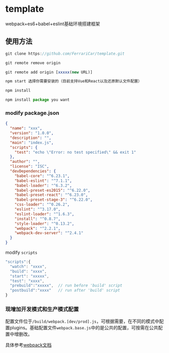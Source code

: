 # template
webpack+es6+babel+eslint基础环境搭建框架

## 使用方法
```JavaScript
git clone https://github.com/FerrariCar/template.git

git remote remove origin 

git remote add origin [xxxxx(new URL)]

npm start 选择你需要安装的（目前支持Vue和React以及还原默认文件配置）

npm install

npm install package you want
```

### modify package.json
```Json
{
  "name": "xxx",
  "version": "1.0.0",
  "description": "",
  "main": "index.js",
  "scripts": {
    "test": "echo \"Error: no test specified\" && exit 1"
  },
  "author": "",
  "license": "ISC",
  "devDependencies": {
    "babel-core": "^6.23.1",
    "babel-eslint": "^7.1.1",
    "babel-loader": "^6.3.2",
    "babel-preset-es2015": "^6.22.0",
    "babel-preset-react": "^6.23.0",
    "babel-preset-stage-3": "^6.22.0",
    "css-loader": "^0.26.2",
    "eslint": "^3.17.0",
    "eslint-loader": "^1.6.3",
    "install": "^0.8.7",
    "style-loader": "^0.13.2",
    "webpack": "^2.2.1",
    "webpack-dev-server": "^2.4.1"
  }
}
```
modify `scripts` 
```JavaScript
"scripts":{
  "watch": "xxxx",
  "build": "xxxx",
  "start": "xxxxx",
  "test": "xxxx",
  "prebuild":"xxxxx",  // run before 'build' script
  "postbuild":"xxxx"   // run after 'build' script
}
```

### 现增加开发模式和生产模式配置

配置文件位于```/build/webpack.[dev/prod].js```，可根据需要，在不同的模式中配置plugins。基础配置文件```webpack.base.js```中的是公共的配置，可按需在公共配置中增删改。

具体参考[webpack文档](https://doc.webpack-china.org/guides/)


